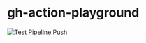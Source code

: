 # gh-action-playground

[![Test Pipeline Push](https://github.com/Continuous-X/gh-action-playground/workflows/Test%20Pipeline%20Push/badge.svg?branch=master)](https://github.com/Continuous-X/gh-action-playground/actions)

